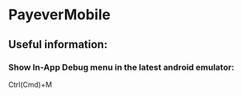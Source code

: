 # PayeverMobile

## Useful information:
 
### Show In-App Debug menu in the latest android emulator:

Ctrl(Cmd)+M